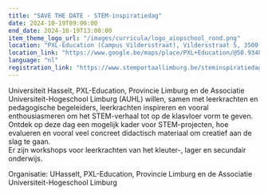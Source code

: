 ```yaml
---
title: "SAVE THE DATE - STEM-inspiratiedag"
date: 2024-10-19T09:00:00
end_date: 2024-10-19T13:00:00
item_theme_logo_url: "/images/curricula/logo_aiopschool_rond.png"
location: "PXL-Education (Campus Vildersstraat), Vildersstraat 5, 3500 Hasselt"
location_link: "https://www.google.be/maps/place/PXL+Education/@50.9348486,5.34065,17z/data=!3m1!4b1!4m6!3m5!1s0x47c121f75baf0af3:0xdf04971596c4f4ac!8m2!3d50.9348487!4d5.3455209!16s%2Fg%2F11h_2l4zf9?hl=nl&entry=ttu"
language: "nl"
registration_link: "https://www.stemportaallimburg.be/steminspiratiedag"
---
```


Universiteit Hasselt, PXL-Education, Provincie Limburg en de Associatie Universiteit-Hogeschool Limburg (AUHL) willen, 
samen met leerkrachten en pedagogische begeleiders, leerkrachten inspireren en vooral enthousiasmeren om het STEM-verhaal tot op de klasvloer vorm te geven. <br>
Ontdek op deze dag een mogelijk kader voor STEM-projecten, hoe evalueren en vooral veel concreet didactisch materiaal om creatief aan de slag te gaan.<br>
Er zijn workshops voor leerkrachten van het kleuter-, lager en secundair onderwijs.

Organisatie: UHasselt, PXL-Education, Provincie Limburg en de Associatie Universiteit-Hogeschool Limburg
